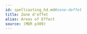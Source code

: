 ```yaml
---
id: spellcasting_hd.md#zone-deffet
title: Zone d'effet
alias: Areas of Effect
source: (MDR p309)
---
```



